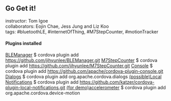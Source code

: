 Go Get it!
-------------

instructor: Tom Igoe<br/>
collaborators: Eojin Chae, Jess Jung and Liz Koo<br/>
tags: #bluetoothLE, #internetOfThing, #M7StepCounter, #motionTracker<br/>


#### Plugins installed
<a href="https://github.com/jihyunlee/BLEManager">BLEManager</a>
    $ cordova plugin add https://github.com/jihyunlee/BLEManager.git
<a href="https://github.com/jihyunlee/M7StepCounter">M7StepCounter</a>
    $ cordova plugin add https://github.com/jihyunlee/M7StepCounter.git
<a href="https://github.com/apache/cordova-plugin-console">Console</a>
    $ cordova plugin add https://github.com/apache/cordova-plugin-console.git
<a href="https://github.com/apache/cordova-plugin-dialogs/blob/master/doc/index.md">Dialogs</a>
    $ cordova plugin add org.apache.cordova.dialogs
<a href="https://github.com/katzer/cordova-plugin-local-notifications">(possible)Local Notifications</a>
    $ cordova plugin add https://github.com/katzer/cordova-plugin-local-notifications.git
<a href="https://github.com/apache/cordova-plugin-device-motion">(for demo)accelerometer</a>
    $ cordova plugin add org.apache.cordova.device-motion
